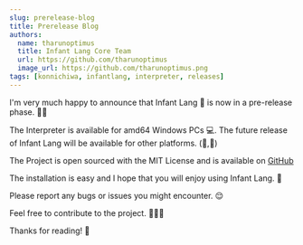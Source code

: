 ```yaml
---
slug: prerelease-blog
title: Prerelease Blog
authors:
  name: tharunoptimus
  title: Infant Lang Core Team
  url: https://github.com/tharunoptimus
  image_url: https://github.com/tharunoptimus.png
tags: [konnichiwa, infantlang, interpreter, releases]
---
```


I'm very much happy to announce that Infant Lang 👶 is now in a pre-release phase. 🎉🥳 

The Interpreter is available for amd64 Windows PCs 💻. The future release of Infant Lang will be available for other platforms. (🍎,🐧)

The Project is open sourced with the MIT License and is available on [GitHub](https://github.com/infant-lang)

The installation is easy and I hope that you will enjoy using Infant Lang. 🤗

Please report any bugs or issues you might encounter. 😌

Feel free to contribute to the project. 🧚‍♀️🤗

Thanks for reading! 🤝
